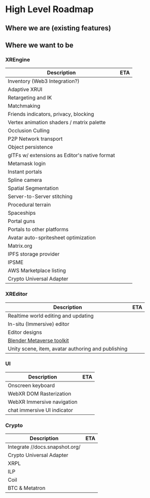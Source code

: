 # High Level Roadmap

## Where we are (existing features)

## Where we want to be

### XREngine

| Description                                                | ETA |
|------------------------------------------------------------|-----|
| Inventory (Web3 Integration?)                              |     |
| Adaptive XRUI                                              |     |
| Retargeting and IK                                         |     |
| Matchmaking                                                |     |
| Friends indicators, privacy, blocking                      |     |
| Vertex animation shaders / matrix palette                  |     |
| Occlusion Culling                                          |     |
| P2P Network transport                                      |     |
| Object persistence                                         |     |
| glTFs w/ extensions as Editor's native format              |     |
| Metamask login                                             |     |
| Instant portals                                            |     |
| Spline camera                                              |     |
| Spatial Segmentation                                       |     |
| Server-to-Server stitching                                 |     |
| Procedural terrain                                         |     |
| Spaceships                                                 |     |
| Portal guns                                                |     |
| Portals to other platforms                                 |     |
| Avatar auto-spritesheet optimization                       |     |
| Matrix.org                                                 |     |
| IPFS storage provider                                      |     |
| IPSME                                                      |     |
| AWS Marketplace listing                                    |     |
| Crypto Universal Adapter                                   |     |


### XREditor

| Description                                                | ETA |
|------------------------------------------------------------|-----|
| Realtime world editing and updating                        |     |
| In-situ (Immersive) editor                                 |     |
| Editor designs                                             |     |
| [Blender Metaverse toolkit]                                |     |
| Unity scene, item, avatar authoring and publishing         |     |

[Blender Metaverse toolkit]: //github.com/Menithal/Blender-Metaverse-Addon

### UI

| Description                                                | ETA |
|------------------------------------------------------------|-----|
| Onscreen keyboard                                          |     |
| WebXR DOM Rasterization                                    |     |
| WebXR Immersive navigation                                 |     |
| chat immersive UI indicator                                |     |

[chat immersive UI indicator]://github.com/XRFoundation/XREngine/issues/3472

### Crypto


| Description                                                | ETA |
|------------------------------------------------------------|-----|
| Integrate //docs.snapshot.org/                             |     |
| Crypto Universal Adapter                                   |     |
| XRPL                                                       |     |
| ILP                                                        |     |
| Coil                                                       |     |
| BTC & Metatron                                             |     |


